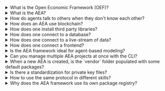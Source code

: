 <details><summary>What is the Open Economic Framework (OEF)?</summary>
The 'Open Economic Framework' (OEF) is a node that enables search, discovery and communicate with possible clients or services.
<br><br>
You can read more about the ledgers and the OEF <a href="../oef-ledger/"> here </a>
</details>

<details><summary>What is the AEA?</summary>
AEA is short for Autonomous Economic Agents. AEAs act independently of constant user input and autonomously execute actions to achieve their objective.
Their goal is to create economic value for you, their owner.
<br><br>
You can read more about the AEAs <a href="../app-areas/"> here </a>
</details>

<details><summary>How do agents talk to others when they don't know each other?</summary>
For the Autonomous Economic Agents (AEAs) to be able to talk to others, firstly they need to find them,
and then, implement the same protocols in order to be able to deserialize the envelops they receive.
<br><br>
You can read more about the Search and Discovery <a href="../oef-ledger/">here</a> and more about envelops and protocols <a href="../core-components-1/">here</a>

</details>

<details><summary>How does an AEA use blockchain?</summary>
The AEA framework enables the agents to interact with public blockchains to complete transactions. Currently, the framework supports
two different networks natively: the `Fetch.ai` network and the `Ethereum` network.
<br><br>
You can read more about the intergration of ledger <a href="../ledger-integration/">here</a>

</details>

<details><summary>How does one install third party libraries?</summary>
The framework supports the use of third-party libraries hosted on PyPI we can directly reference the external dependencies.
The `aea install` command will install each dependency that the specific AEA needs and is listed in the skill's YAML file.
</details>

<details><summary>How does one connect to a database?</summary>
You have two options to connect to a database:
- Creating a wrapper that communicates with the database and imports a Model. You can find an example implementation in the `weather_station` package
- Using an ORM (object-relational mapping) library, and implementing the logic inside a class that inherits from the Model abstract class.
<br><br>
For a detailed example of how to use an ORM follow the <a href='../orm-integration/'>ORM use case</a>
</details>

<details><summary>How does one connect to a live-stream of data?</summary>
You can create a wrapper class that communicates with the source and import this class in your skill,
or you can use a third-party library by listing the dependency in the skill's `.yaml` file. Then you can import this library in a strategy class that inherits
from the Model abstract class.
<br><br>
You can find example of this implementation in the <a href='../generic-skills-step-by-step/#step4-create-the-strategy_1'> thermometer step by step guide </a>
</details>

<details><summary>How does one connect a frontend?</summary>
There are two options that one could connect a frontend. The first option would be to create an HTTP connection and then create an app that will communicate with this
connections.
The other option is to create a frontend client that will communicate with the agent via the <a href="../oef-ledger/">OEF communication network</a>.
<br><br>
You can find a more detailed approach <a href="../connect-a-frontend/">here</a>.
</details>

<details><summary>Is the AEA framework ideal for agent-based modeling?</summary>
The goal of agent-based modeling is to search for explanatory insight into the collective behavior of agents obeying simple rules, typically in natural systems rather than in designing agents or solving specific practical or engineering problems.
Although it would be potentially possible, it would be inefficient to use the AEA framework for that kind of problem.
<br><br>
You can find more details <a href="../app-areas/">here</a>
</details>

<details><summary>Can you manage multiple AEA projects at once with the CLI?</summary>
Individual CLI calls are currently scoped to a single project. You can have multiple AEA projects in a given root directory but you will have to use the CLI for each project independently.
<br>
We are looking to add support for interacting with multiple AEA projects via a single CLI call in the future.
<br><br>
You can find more details about the CLI commands <a href="../cli-commands/">here</a>
</details>

<details><summary>When a new AEA is created, is the `vendor` folder populated with some default packages?</summary>
All AEA projects by default hold the `fetchai/stub:0.8.0` connection, the `fetchai/default:0.4.0` protocol and the `fetchai/error:0.4.0` skill. These (as all other packages installed from the registry) are placed in the vendor's folder.
<br><br>
You can find more details about the file structure <a href="../package-imports/">here</a>
</details>

<details><summary>Is there a standardization for private key files?</summary>
Currently, the private keys are stored in `.txt` files. This is temporary and will be improved soon.
</details>

<details><summary>How to use the same protocol in different skills?</summary>
By default, envelopes of a given protocol get routed to all skills which have a handler supporting that protocol.

The `URI` in the `EnvelopeContext` can be used to route envelopes of a given protocol to a specific skill. The `URI` path needs to be set to the skill's `public_id.to_uri_path`.
</details>

<details><summary>Why does the AEA framework use its own package registry?</summary>
AEA packages could be described as personalized plugins for the AEA runtime. They are not like a library and therefore not suitable for distribution via <a href='https://pypi.org/'>PyPI</a>.
</details>

